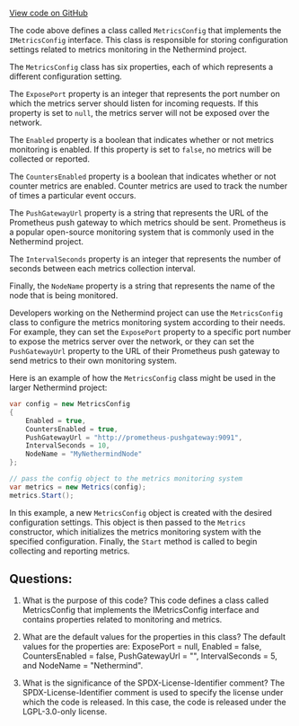 [View code on GitHub](https://github.com/nethermindeth/nethermind/Nethermind.Monitoring/Config/MetricsConfig.cs)

The code above defines a class called `MetricsConfig` that implements the `IMetricsConfig` interface. This class is responsible for storing configuration settings related to metrics monitoring in the Nethermind project. 

The `MetricsConfig` class has six properties, each of which represents a different configuration setting. 

The `ExposePort` property is an integer that represents the port number on which the metrics server should listen for incoming requests. If this property is set to `null`, the metrics server will not be exposed over the network. 

The `Enabled` property is a boolean that indicates whether or not metrics monitoring is enabled. If this property is set to `false`, no metrics will be collected or reported. 

The `CountersEnabled` property is a boolean that indicates whether or not counter metrics are enabled. Counter metrics are used to track the number of times a particular event occurs. 

The `PushGatewayUrl` property is a string that represents the URL of the Prometheus push gateway to which metrics should be sent. Prometheus is a popular open-source monitoring system that is commonly used in the Nethermind project. 

The `IntervalSeconds` property is an integer that represents the number of seconds between each metrics collection interval. 

Finally, the `NodeName` property is a string that represents the name of the node that is being monitored. 

Developers working on the Nethermind project can use the `MetricsConfig` class to configure the metrics monitoring system according to their needs. For example, they can set the `ExposePort` property to a specific port number to expose the metrics server over the network, or they can set the `PushGatewayUrl` property to the URL of their Prometheus push gateway to send metrics to their own monitoring system. 

Here is an example of how the `MetricsConfig` class might be used in the larger Nethermind project:

```csharp
var config = new MetricsConfig
{
    Enabled = true,
    CountersEnabled = true,
    PushGatewayUrl = "http://prometheus-pushgateway:9091",
    IntervalSeconds = 10,
    NodeName = "MyNethermindNode"
};

// pass the config object to the metrics monitoring system
var metrics = new Metrics(config);
metrics.Start();
```

In this example, a new `MetricsConfig` object is created with the desired configuration settings. This object is then passed to the `Metrics` constructor, which initializes the metrics monitoring system with the specified configuration. Finally, the `Start` method is called to begin collecting and reporting metrics.
## Questions: 
 1. What is the purpose of this code?
   This code defines a class called MetricsConfig that implements the IMetricsConfig interface and contains properties related to monitoring and metrics.

2. What are the default values for the properties in this class?
   The default values for the properties are: ExposePort = null, Enabled = false, CountersEnabled = false, PushGatewayUrl = "", IntervalSeconds = 5, and NodeName = "Nethermind".

3. What is the significance of the SPDX-License-Identifier comment?
   The SPDX-License-Identifier comment is used to specify the license under which the code is released. In this case, the code is released under the LGPL-3.0-only license.